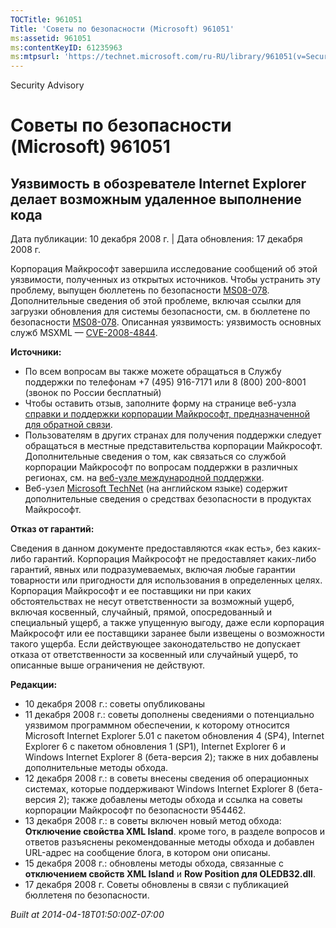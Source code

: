 ```yaml
---
TOCTitle: 961051
Title: 'Советы по безопасности (Microsoft) 961051'
ms:assetid: 961051
ms:contentKeyID: 61235963
ms:mtpsurl: 'https://technet.microsoft.com/ru-RU/library/961051(v=Security.10)'
---
```


Security Advisory

Советы по безопасности (Microsoft) 961051
=========================================

Уязвимость в обозревателе Internet Explorer делает возможным удаленное выполнение кода
--------------------------------------------------------------------------------------

Дата публикации: 10 декабря 2008 г. | Дата обновления: 17 декабря 2008 г.

Корпорация Майкрософт завершила исследование сообщений об этой уязвимости, полученных из открытых источников. Чтобы устранить эту проблему, выпущен бюллетень по безопасности [MS08-078](http://technet.microsoft.com/security/bulletin/ms08-078). Дополнительные сведения об этой проблеме, включая ссылки для загрузки обновления для системы безопасности, см. в бюллетене по безопасности [MS08-078](http://technet.microsoft.com/security/bulletin/ms08-078). Описанная уязвимость: уязвимость основных служб MSXML — [CVE-2008-4844](http://www.cve.mitre.org/cgi-bin/cvename.cgi?name=cve-2008-4844).

**Источники:**

-   По всем вопросам вы также можете обращаться в Службу поддержки по телефонам +7 (495) 916-7171 или 8 (800) 200-8001 (звонок по России бесплатный)
-   Чтобы оставить отзыв, заполните форму на странице веб-узла [справки и поддержки корпорации Майкрософт, предназначенной для обратной связи](https://support.microsoft.com/common/survey.aspx?scid=sw;en;1257&amp;showpage=1&amp;ws=technet&amp;sd=tech).
-   Пользователям в других странах для получения поддержки следует обращаться в местные представительства корпорации Майкрософт. Дополнительные сведения о том, как связаться со службой корпорации Майкрософт по вопросам поддержки в различных регионах, см. на [веб-узле международной поддержки](http://go.microsoft.com/fwlink/?linkid=21155).
-   Веб-узел [Microsoft TechNet](http://go.microsoft.com/fwlink/?linkid=21132) (на английском языке) содержит дополнительные сведения о средствах безопасности в продуктах Майкрософт.

**Отказ от гарантий:**

Сведения в данном документе предоставляются «как есть», без каких-либо гарантий. Корпорация Майкрософт не предоставляет каких-либо гарантий, явных или подразумеваемых, включая любые гарантии товарности или пригодности для использования в определенных целях. Корпорация Майкрософт и ее поставщики ни при каких обстоятельствах не несут ответственности за возможный ущерб, включая косвенный, случайный, прямой, опосредованный и специальный ущерб, а также упущенную выгоду, даже если корпорация Майкрософт или ее поставщики заранее были извещены о возможности такого ущерба. Если действующее законодательство не допускает отказа от ответственности за косвенный или случайный ущерб, то описанные выше ограничения не действуют.

**Редакции:**

-   10 декабря 2008 г.: советы опубликованы
-   11 декабря 2008 г.: советы дополнены сведениями о потенциально уязвимом программном обеспечении, к которому относится Microsoft Internet Explorer 5.01 с пакетом обновления 4 (SP4), Internet Explorer 6 с пакетом обновления 1 (SP1), Internet Explorer 6 и Windows Internet Explorer 8 (бета-версия 2); также в них добавлены дополнительные методы обхода.
-   12 декабря 2008 г.: в советы внесены сведения об операционных системах, которые поддерживают Windows Internet Explorer 8 (бета-версия 2); также добавлены методы обхода и ссылка на советы корпорации Майкрософт по безопасности 954462.
-   13 декабря 2008 г.: в советы включен новый метод обхода: **Отключение свойства XML Island**. кроме того, в разделе вопросов и ответов разъяснены рекомендованные методы обхода и добавлен URL-адрес на сообщение блога, в котором они описаны.
-   15 декабря 2008 г.: обновлены методы обхода, связанные с **отключением свойств XML Island** и **Row Position для OLEDB32.dll**.
-   17 декабря 2008 г. Советы обновлены в связи с публикацией бюллетеня по безопасности.

*Built at 2014-04-18T01:50:00Z-07:00*
